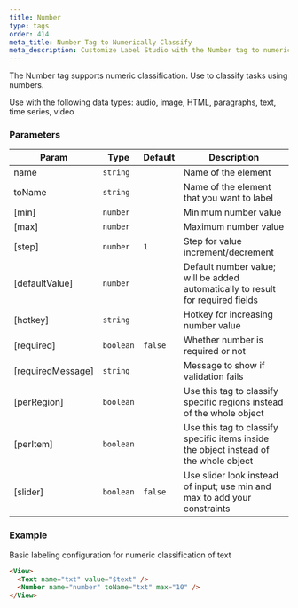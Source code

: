 ```yaml
---
title: Number
type: tags
order: 414
meta_title: Number Tag to Numerically Classify
meta_description: Customize Label Studio with the Number tag to numerically classify tasks in your machine learning and data science projects.
---
```


The Number tag supports numeric classification. Use to classify tasks using numbers.

Use with the following data types: audio, image, HTML, paragraphs, text, time series, video

### Parameters

| Param | Type | Default | Description |
| --- | --- | --- | --- |
| name | <code>string</code> |  | Name of the element |
| toName | <code>string</code> |  | Name of the element that you want to label |
| [min] | <code>number</code> |  | Minimum number value |
| [max] | <code>number</code> |  | Maximum number value |
| [step] | <code>number</code> | <code>1</code> | Step for value increment/decrement |
| [defaultValue] | <code>number</code> |  | Default number value; will be added automatically to result for required fields |
| [hotkey] | <code>string</code> |  | Hotkey for increasing number value |
| [required] | <code>boolean</code> | <code>false</code> | Whether number is required or not |
| [requiredMessage] | <code>string</code> |  | Message to show if validation fails |
| [perRegion] | <code>boolean</code> |  | Use this tag to classify specific regions instead of the whole object |
| [perItem] | <code>boolean</code> |  | Use this tag to classify specific items inside the object instead of the whole object |
| [slider] | <code>boolean</code> | <code>false</code> | Use slider look instead of input; use min and max to add your constraints |

### Example

Basic labeling configuration for numeric classification of text

```html
<View>
  <Text name="txt" value="$text" />
  <Number name="number" toName="txt" max="10" />
</View>
```
